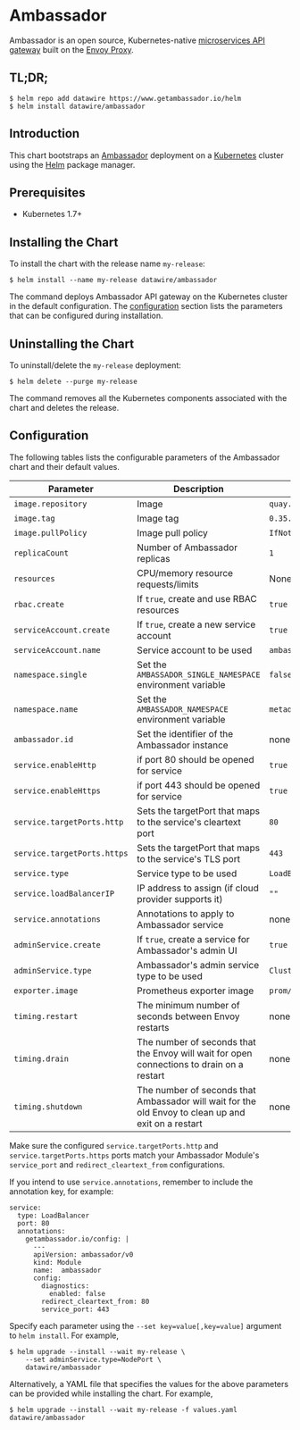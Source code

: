 # Ambassador

Ambassador is an open source, Kubernetes-native [microservices API gateway](https://www.getambassador.io/about/microservices-api-gateways) built on the [Envoy Proxy](https://www.envoyproxy.io/).

## TL;DR;

```console
$ helm repo add datawire https://www.getambassador.io/helm
$ helm install datawire/ambassador
```

## Introduction

This chart bootstraps an [Ambassador](https://www.getambassador.io) deployment on
a [Kubernetes](http://kubernetes.io) cluster using the [Helm](https://helm.sh) package manager.

## Prerequisites

- Kubernetes 1.7+

## Installing the Chart

To install the chart with the release name `my-release`:

```console
$ helm install --name my-release datawire/ambassador
```

The command deploys Ambassador API gateway on the Kubernetes cluster in the default configuration.
The [configuration](#configuration) section lists the parameters that can be configured during installation.

## Uninstalling the Chart

To uninstall/delete the `my-release` deployment:

```console
$ helm delete --purge my-release
```

The command removes all the Kubernetes components associated with the chart and deletes the release.

## Configuration

The following tables lists the configurable parameters of the Ambassador chart and their default values.

| Parameter                       | Description                                | Default                                                    |
| ------------------------------- | ------------------------------------------ | ---------------------------------------------------------- |
| `image.repository` | Image | `quay.io/datawire/ambassador`
| `image.tag` | Image tag | `0.35.0`
| `image.pullPolicy` | Image pull policy | `IfNotPresent`
| `replicaCount`  | Number of Ambassador replicas  | `1`
| `resources` | CPU/memory resource requests/limits | None
| `rbac.create` | If `true`, create and use RBAC resources | `true`
| `serviceAccount.create` | If `true`, create a new service account | `true`
| `serviceAccount.name` | Service account to be used | `ambassador`
| `namespace.single` | Set the `AMBASSADOR_SINGLE_NAMESPACE` environment variable | `false`
| `namespace.name` | Set the `AMBASSADOR_NAMESPACE` environment variable | `metadata.namespace`
| `ambassador.id` | Set the identifier of the Ambassador instance | none
| `service.enableHttp` | if port 80 should be opened for service | `true`
| `service.enableHttps` | if port 443 should be opened for service | `true`
| `service.targetPorts.http` | Sets the targetPort that maps to the service's cleartext port | `80`
| `service.targetPorts.https` | Sets the targetPort that maps to the service's TLS port | `443`
| `service.type` | Service type to be used | `LoadBalancer`
| `service.loadBalancerIP` | IP address to assign (if cloud provider supports it) | `""`
| `service.annotations` | Annotations to apply to Ambassador service | none
| `adminService.create` | If `true`, create a service for Ambassador's admin UI | `true`
| `adminService.type` | Ambassador's admin service type to be used | `ClusterIP`
| `exporter.image` | Prometheus exporter image | `prom/statsd-exporter:v0.6.0`
| `timing.restart` | The minimum number of seconds between Envoy restarts | none
| `timing.drain` | The number of seconds that the Envoy will wait for open connections to drain on a restart | none
| `timing.shutdown` | The number of seconds that Ambassador will wait for the old Envoy to clean up and exit on a restart | none

Make sure the configured `service.targetPorts.http` and `service.targetPorts.https` ports match your Ambassador Module's `service_port` and `redirect_cleartext_from` configurations. 

If you intend to use `service.annotations`, remember to include the annotation key, for example:

```
service:
  type: LoadBalancer
  port: 80
  annotations:
    getambassador.io/config: |
      ---
      apiVersion: ambassador/v0
      kind: Module
      name:  ambassador
      config:
        diagnostics:
          enabled: false
        redirect_cleartext_from: 80
        service_port: 443
```

Specify each parameter using the `--set key=value[,key=value]` argument to `helm install`. For example,

```console
$ helm upgrade --install --wait my-release \
    --set adminService.type=NodePort \
    datawire/ambassador
```

Alternatively, a YAML file that specifies the values for the above parameters can be provided while installing the chart. For example,

```console
$ helm upgrade --install --wait my-release -f values.yaml datawire/ambassador
```
